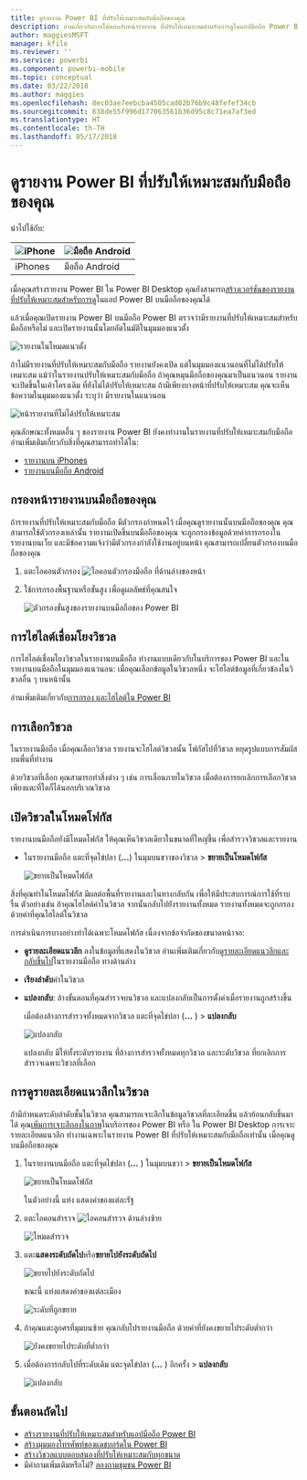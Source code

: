 ```yaml
---
title: ดูรายงาน Power BI ที่ปรับให้เหมาะสมกับมือถือของคุณ
description: อ่านเกี่ยวกับการโต้ตอบกับหน้ารายงาน ที่ปรับให้เหมาะสมสำหรับการดูในแอปมือถือ Power BI
author: maggiesMSFT
manager: kfile
ms.reviewer: ''
ms.service: powerbi
ms.component: powerbi-mobile
ms.topic: conceptual
ms.date: 03/22/2018
ms.author: maggies
ms.openlocfilehash: 8ec03ae7eebcba4505cad02b76b9c48fefef34cb
ms.sourcegitcommit: 638de55f996d177063561b36d95c8c71ea7af3ed
ms.translationtype: HT
ms.contentlocale: th-TH
ms.lasthandoff: 05/17/2018
---
```

# <a name="view-power-bi-reports-optimized-for-your-phone"></a>ดูรายงาน Power BI ที่ปรับให้เหมาะสมกับมือถือของคุณ

นำไปใช้กับ:

| ![iPhone](media/mobile-apps-view-phone-report/ios-logo-40-px.png) | ![มือถือ Android](media/mobile-apps-view-phone-report/android-logo-40-px.png) |
|:--- |:--- |
| iPhones |มือถือ Android |

เมื่อคุณสร้างรายงาน Power BI ใน Power BI Desktop คุณยังสามารถ[สร้างเวอร์ชันของรายงานที่ปรับให้เหมาะสมสำหรับการดู](desktop-create-phone-report.md)ในแอป Power BI บนมือถือของคุณได้

แล้วเมื่อคุณเปิดรายงาน Power BI บนมือถือ Power BI ตรวจว่ามีรายงานที่ปรับให้เหมาะสมสำหรับมือถือหรือไม่ และเปิดรายงานนั้นโดยอัตโนมัติในมุมมองแนวตั้ง

![รายงานในโหมดแนวตั้ง](media/mobile-apps-view-phone-report/07-power-bi-phone-report-portrait.png)

ถ้าไม่มีรายงานที่ปรับให้เหมาะสมกับมือถือ รายงานยังคงเปิด แต่ในมุมมองแนวนอนที่ไม่ได้ปรับให้เหมาะสม แม้ว่าในรายงานปรับให้เหมาะสมกับมือถือ ถ้าคุณหมุนมือถือของคุณมาเป็นแนวนอน รายงานจะเปิดขึ้นในเค้าโครงเดิม ที่ยังไม่ได้ปรับให้เหมาะสม ถ้ามีเพียงบางหน้าที่ปรับให้เหมาะสม คุณจะเห็นข้อความในมุมมองแนวตั้ง ระบุว่า มีรายงานในแนวนอน

![หน้ารายงานที่ไม่ได้ปรับให้เหมาะสม](media/mobile-apps-view-phone-report/06-power-bi-phone-report-page-not-optimized.png)

คุณลักษณะทั้งหมดอื่น ๆ ของรายงาน Power BI ยังคงทำงานในรายงานที่ปรับให้เหมาะสมกับมือถือ อ่านเพิ่มเติมเกี่ยวกับสิ่งที่คุณสามารถทำได้ใน:

* [รายงานบน iPhones](mobile-reports-in-the-mobile-apps.md) 
* [รายงานบนมือถือ Android](mobile-reports-in-the-mobile-apps.md)

## <a name="filter-the-report-page-on-a-phone"></a>กรองหน้ารายงานบนมือถือของคุณ
ถ้ารายงานที่ปรับให้เหมาะสมกับมือถือ มีตัวกรองกำหนดไว้ เมื่อคุณดูรายงานนั้นบนมือถือของคุณ คุณสามารถใช้ตัวกรองเหล่านั้น รายงานเปิดขึ้นบนมือถือของคุณ จะถูกกรองข้อมูลด้วยค่าการกรองในรายงานบนเว็บ และมีข้อความแจ้งว่ามีตัวกรองกำลังใช้งานอยู่บนหน้า คุณสามารถเปลี่ยนตัวกรองบนมือถือของคุณ

1. แตะไอคอนตัวกรอง ![ไอคอนตัวกรองมือถือ](media/mobile-apps-view-phone-report/power-bi-phone-filter-icon.png) ที่ด้านล่างของหน้า 
2. ใช้การกรองพื้นฐานหรือขั้นสูง เพื่อดูผลลัพธ์ที่คุณสนใจ
   
    ![ตัวกรองขั้นสูงของรายงานบนมือถือของ Power BI](media/mobile-apps-view-phone-report/power-bi-iphone-advanced-filter-toronto.gif)

## <a name="cross-highlight-visuals"></a>การไฮไลต์เชื่อมโยงวิชวล
การไฮไลต์เชื่อมโยงวิชวลในรายงานบนมือถือ ทำงานแบบเดียวกับในบริการของ Power BI และในรายงานบนมือถือในมุมมองแนวนอน: เมื่อคุณเลือกข้อมูลในวิชวลหนึ่ง จะไฮไลต์ข้อมูลที่เกี่ยวข้องในวิชวลอื่น ๆ บนหน้านั้น

อ่านเพิ่มเติมเกี่ยวกับ[การกรอง และไฮไลต์ใน Power BI](power-bi-reports-filters-and-highlighting.md)

## <a name="select-visuals"></a>การเลือกวิชวล
ในรายงานมือถือ เมื่อคุณเลือกวิชวล รายงานจะไฮไลต์วิชวลนั้น โฟกัสไปที่วิชวล หยุดรูปแบบการสัมผัสบนพื่นที่ทำงาน

ด้วยวิชวลที่เลือก คุณสามารถทำสิ่งต่าง ๆ เช่น การเลื่อนภายในวิชวล เมื่อต้องการยกเลิกการเลือกวิชวล เพียงแตะที่ใดก็ได้นอกบริเวณวิชวล

## <a name="open-visuals-in-focus-mode"></a>เปิดวิชวลในโหมดโฟกัส
รายงานบนมือถือยังมีโหมดโฟกัส ให้คุณเห็นวิชวลเดียวในขนาดที่ใหญ่ขึ้น เพื่อสำรวจวิชวลและรายงาน

* ในรายงานมือถือ แตะที่จุดไข่ปลา (**...**) ในมุมบนขวาของวิชวล > **ขยายเป็นโหมดโฟกัส**
  
    ![ขยายเป็นโหมดโฟกัส](media/mobile-apps-view-phone-report/power-bi-phone-report-focus-mode.png)

สิ่งที่คุณทำในโหมดโฟกัส มีผลต่อพื้นที่รายงานและในทางกลับกัน เพื่อให้มีประสบการณ์การใช้ที่ราบรื่น ตัวอย่างเช่น ถ้าคุณไฮไลต์ค่าในวิชวล จากนั้นกลับไปยังรายงานทั้งหมด รายงานทั้งหมดจะถูกกรองด้วยค่าที่คุณไฮไลต์ในวิชวล

การดำเนินการบางอย่างทำได้เฉพาะโหมดโฟกัส เนื่องจากข้อจำกัดของขนาดหน้าจอ:

* **ดูรายละเอียดแนวลึก** ลงในข้อมูลที่แสดงในวิชวล อ่านเพิ่มเติมเกี่ยวกับ[ดูรายละเอียดแนวลึกและกลับขึ้นไป](mobile-apps-view-phone-report.md#drill-down-in-a-visual)ในรายงานมือถือ ทางด้านล่าง
* **เรียงลำดับ**ค่าในวิชวล
* **แปลงกลับ**: ล้างขั้นตอนที่คุณสำรวจบนวิชวล และแปลงกลับเป็นการตั้งค่าเมื่อรายงานถูกสร้างขึ้น
  
    เมื่อต้องล้างการสำรวจทั้งหมดจากวิชวล แตะที่จุดไข่ปลา (**...** ) > **แปลงกลับ**
  
    ![แปลงกลับ](media/mobile-apps-view-phone-report/power-bi-phone-report-revert-levels.png)
  
    แปลงกลับ มีให้ทั้งระดับรายงาน ที่ล้างการสำรวจทั้งหมดทุกวิชวล และระดับวิชวล ที่ยกเลิกการสำรวจเฉพาะวิชวลที่เลือก   

## <a name="drill-down-in-a-visual"></a>การดูรายละเอียดแนวลึกในวิชวล
ถ้ามีกำหนดระดับลำดับชั้นในวิชวล คุณสามารถเจาะลึกในข้อมูลวิชวลที่ละเอียดขึ้น แล้วย้อนกลับขึ้นมาได้ คุณ[เพิ่มการเจาะลึกลงในภาพ](power-bi-visualization-drill-down.md)ในบริการของ Power BI หรือ ใน Power BI Desktop การเจาะรายละเอียดแนวลึก ทำงานเฉพาะในรายงาน Power BI ที่ปรับให้เหมาะสมกับมือถือเท่านั้น เมื่อคุณดูบนมือถือของคุณ 

1. ในรายงานบนมือถือ แตะที่จุดไข่ปลา (**...** ) ในมุมบนขวา > **ขยายเป็นโหมดโฟกัส**
   
    ![ขยายเป็นโหมดโฟกัส](media/mobile-apps-view-phone-report/power-bi-phone-report-focus-mode.png)
   
    ในตัวอย่างนี้ แท่ง แสดงค่าของแต่ละรัฐ
2. แตะไอคอนสำรวจ ![ไอคอนสำรวจ](media/mobile-apps-view-phone-report/power-bi-phone-report-explore-icon.png) ด้านล่างซ้าย
   
    ![โหมดสำรวจ](media/mobile-apps-view-phone-report/power-bi-phone-report-explore-mode.png)
3. แตะ**แสดงระดับถัดไป**หรือ**ขยายไปยังระดับถัดไป**
   
    ![ขยายไปยังระดับถัดไป](media/mobile-apps-view-phone-report/power-bi-phone-report-expand-levels.png)
   
    ขณะนี้ แท่งแสดงค่าของแต่ละเมือง
   
    ![ระดับที่ถูกขยาย](media/mobile-apps-view-phone-report/power-bi-phone-report-expanded-levels.png)
4. ถ้าคุณแตะลูกศรที่มุมบนซ้าย คุณกลับไปรายงานมือถือ ด้วยค่าที่ยังคงขยายไประดับต่ำกว่า
   
    ![ยังคงขยายไประดับที่ต่ำกว่า](media/mobile-apps-view-phone-report/power-bi-back-to-phone-report-expanded-levels.png)
5. เมื่อต้องการกลับไปที่ระดับเดิม แตะจุดไข่ปลา (**...** ) อีกครั้ง > **แปลงกลับ**
   
    ![แปลงกลับ](media/mobile-apps-view-phone-report/power-bi-phone-report-revert-levels.png)

## <a name="next-steps"></a>ขั้นตอนถัดไป
* [สร้างรายงานที่ปรับให้เหมาะสมสำหรับแอปมือถือ Power BI](desktop-create-phone-report.md)
* [สร้างมุมมองโทรศัพท์ของแดชบอร์ดใน Power BI](service-create-dashboard-mobile-phone-view.md)
* [สร้างวิชวลแบบตอบสนองที่ปรับให้เหมาะสมกับทุกขนาด](desktop-create-responsive-visuals.md)
* มีคำถามเพิ่มเติมหรือไม่? [ลองถามชุมชน Power BI](http://community.powerbi.com/)

